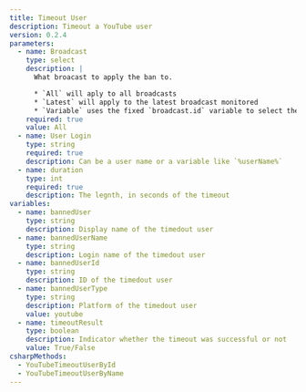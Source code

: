 ```yaml
---
title: Timeout User
description: Timeout a YouTube user
version: 0.2.4
parameters:
  - name: Broadcast
    type: select
    description: |
      What broacast to apply the ban to.

      * `All` will aply to all broadcasts
      * `Latest` will apply to the latest broadcast monitored
      * `Variable` uses the fixed `broadcast.id` variable to select the broadcast
    required: true
    value: All
  - name: User Login
    type: string
    required: true
    description: Can be a user name or a variable like `%userName%`
  - name: duration
    type: int
    required: true
    description: The legnth, in seconds of the timeout
variables:
  - name: bannedUser
    type: string
    description: Display name of the timedout user
  - name: bannedUserName
    type: string
    description: Login name of the timedout user
  - name: bannedUserId
    type: string
    description: ID of the timedout user
  - name: bannedUserType
    type: string
    description: Platform of the timedout user
    value: youtube
  - name: timeoutResult
    type: boolean
    description: Indicator whether the timeout was successful or not
    value: True/False
csharpMethods:
  - YouTubeTimeoutUserById
  - YouTubeTimeoutUserByName
---
```

